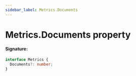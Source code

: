 ```yaml
---
sidebar_label: Metrics.Documents
---
```


# Metrics.Documents property

#### Signature:

```typescript
interface Metrics {
  Documents?: number;
}
```
